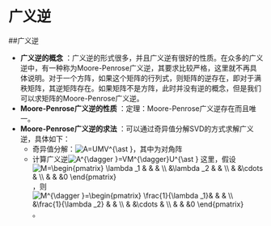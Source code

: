# 广义逆
##广义逆

- **广义逆的概念** ：广义逆的形式很多，并且广义逆有很好的性质。在众多的广义逆中，有一种称为Moore-Penrose广义逆，其要求比较严格，这里就不再具体说明。对于一个方阵，如果这个矩阵的行列式，则矩阵的逆存在，即对于满秩矩阵，其逆矩阵存在。如果矩阵不是方阵，此时并没有逆的概念，但是我们可以求矩阵的Moore-Penrose广义逆。
- **Moore-Penrose广义逆的性质** ：定理：Moore-Penrose广义逆存在而且唯一。
- **Moore-Penrose广义逆的求法** ：可以通过奇异值分解SVD的方式求解广义逆，具体如下：
    - 奇异值分解：<img src="https://latex.codecogs.com/gif.latex?A=UMV^{\ast&space;}" title="A=UMV^{\ast }" />，其中为对角阵
    - 计算广义逆<img src="https://latex.codecogs.com/gif.latex?A^{\dagger&space;}=VM^{\dagger}U^{\ast&space;}" title="A^{\dagger }=VM^{\dagger}U^{\ast }" />
这里，假设<img src="https://latex.codecogs.com/gif.latex?M=\begin{pmatrix}&space;\lambda&space;_1&space;&&space;&&space;&&space;\\&space;&\lambda&space;_2&space;&&space;&&space;\\&space;&&space;&\cdots&space;&&space;\\&space;&&space;&&space;&0&space;\end{pmatrix}" title="M=\begin{pmatrix} \lambda _1 & & & \\ &\lambda _2 & & \\ & &\cdots & \\ & & &0 \end{pmatrix}" />，则<img src="https://latex.codecogs.com/gif.latex?M^{\dagger&space;}=\begin{pmatrix}&space;\frac{1}{\lambda&space;_1}&&space;&&space;&&space;\\&space;&\frac{1}{\lambda&space;_2}&space;&&space;&&space;\\&space;&&space;&\cdots&space;&&space;\\&space;&&space;&&space;&0&space;\end{pmatrix}" title="M^{\dagger }=\begin{pmatrix} \frac{1}{\lambda _1}& & & \\ &\frac{1}{\lambda _2} & & \\ & &\cdots & \\ & & &0 \end{pmatrix}" />。